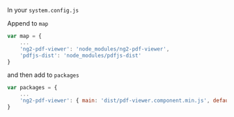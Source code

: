 In your ```system.config.js```

Append to ```map```

```js
var map = {
    ...
    'ng2-pdf-viewer': 'node_modules/ng2-pdf-viewer',
    'pdfjs-dist': 'node_modules/pdfjs-dist'
}
```

and then add to ```packages```

```js
var packages = {
    ...
    'ng2-pdf-viewer': { main: 'dist/pdf-viewer.component.min.js', defaultExtension: 'js' }
}
```
